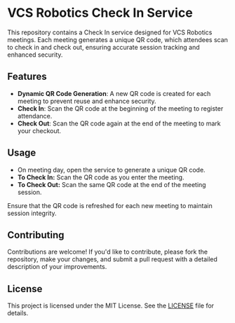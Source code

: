 # VCS Robotics Check In Service

This repository contains a Check In service designed for VCS Robotics meetings. Each meeting generates a unique QR code, which attendees scan to check in and check out, ensuring accurate session tracking and enhanced security.

## Features

- **Dynamic QR Code Generation**: A new QR code is created for each meeting to prevent reuse and enhance security.
- **Check In**: Scan the QR code at the beginning of the meeting to register attendance.
- **Check Out**: Scan the QR code again at the end of the meeting to mark your checkout.

## Usage

- On meeting day, open the service to generate a unique QR code.
- **To Check In:** Scan the QR code as you enter the meeting.
- **To Check Out:** Scan the same QR code at the end of the meeting session.

Ensure that the QR code is refreshed for each new meeting to maintain session integrity.

## Contributing

Contributions are welcome! If you'd like to contribute, please fork the repository, make your changes, and submit a pull request with a detailed description of your improvements.

## License

This project is licensed under the MIT License. See the [LICENSE](LICENSE) file for details.